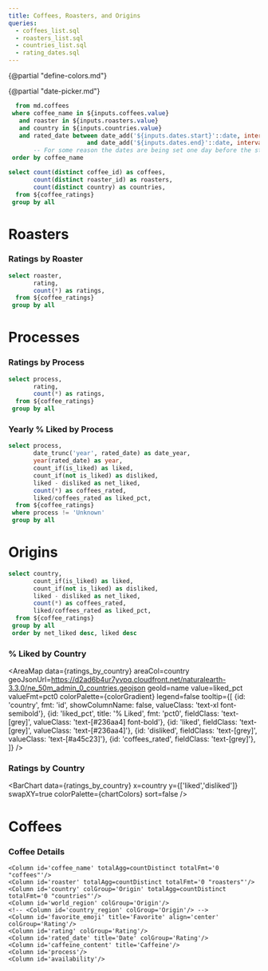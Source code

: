 ```yaml
---
title: Coffees, Roasters, and Origins
queries:
  - coffees_list.sql
  - roasters_list.sql
  - countries_list.sql
  - rating_dates.sql
---
```


{@partial "define-colors.md"}

<Dropdown
    data={roasters_list}
    name=roasters
    value=roaster
    multiple=true
    selectAllByDefault=true
/>

<Dropdown
    data={countries_list}
    name=countries
    value=country
    multiple=true
    selectAllByDefault=true
/>

<Dropdown
    data={coffees_list}
    name=coffees
    value=coffee_name
    multiple=true
    selectAllByDefault=true
/>

{@partial "date-picker.md"}

```sql coffee_ratings
  from md.coffees
 where coffee_name in ${inputs.coffees.value}
   and roaster in ${inputs.roasters.value}
   and country in ${inputs.countries.value}
   and rated_date between date_add('${inputs.dates.start}'::date, interval 1 day)
                      and date_add('${inputs.dates.end}'::date, interval 1 day)
       -- For some reason the dates are being set one day before the start/end dates in the picker
 order by coffee_name
```
    
```sql coffee_counts
select count(distinct coffee_id) as coffees,
       count(distinct roaster_id) as roasters,
       count(distinct country) as countries,
  from ${coffee_ratings}
 group by all
```

<BigValue 
  data={coffee_counts} 
  value=roasters
  link='#roasters--processes'
/>

<BigValue 
  data={coffee_counts} 
  value=countries
  link='#origins'
/>

<BigValue 
  data={coffee_counts} 
  value=coffees
  link='#coffees'
/>


# Roasters

### Ratings by Roaster

```sql ratings_by_roaster
select roaster,
       rating,
       count(*) as ratings,
  from ${coffee_ratings}
 group by all
```
    
<BarChart
    data={ratings_by_roaster}
    x=roaster
    y=ratings
    series=rating
    swapXY=true
    colorPalette={chartColors}
/>

# Processes

### Ratings by Process

```sql ratings_by_process
select process,
       rating,
       count(*) as ratings,
  from ${coffee_ratings}
 group by all
```

<BarChart
    data={ratings_by_process}
    connectGroup="processes"
    x=process
    y=ratings
    series=rating
    swapXY=true
    colorPalette={chartColors}
/>

### Yearly % Liked by Process

```sql historical_ratings_by_process
select process,
       date_trunc('year', rated_date) as date_year,
       year(rated_date) as year,
       count_if(is_liked) as liked,
       count_if(not is_liked) as disliked,
       liked - disliked as net_liked,
       count(*) as coffees_rated,
       liked/coffees_rated as liked_pct,
  from ${coffee_ratings}
 where process != 'Unknown'
 group by all
```

<LineChart
    data={historical_ratings_by_process}
    connectGroup="processes"
    x=date_year
    y=liked_pct
    yMax=1
    series=process
/>

# Origins

```sql ratings_by_country
select country,
       count_if(is_liked) as liked,
       count_if(not is_liked) as disliked,
       liked - disliked as net_liked,
       count(*) as coffees_rated,
       liked/coffees_rated as liked_pct,
  from ${coffee_ratings}
 group by all
 order by net_liked desc, liked desc
```

### % Liked by Country

<AreaMap 
    data={ratings_by_country} 
    areaCol=country
    geoJsonUrl=https://d2ad6b4ur7yvpq.cloudfront.net/naturalearth-3.3.0/ne_50m_admin_0_countries.geojson
    geoId=name
    value=liked_pct
    valueFmt=pct0
    colorPalette={colorGradient}
    legend=false
    tooltip={[
        {id: 'country', fmt: 'id', showColumnName: false, valueClass: 'text-xl font-semibold'},
        {id: 'liked_pct', title: '% Liked', fmt: 'pct0', fieldClass: 'text-[grey]', valueClass: 'text-[#236aa4] font-bold'},
        {id: 'liked', fieldClass: 'text-[grey]', valueClass: 'text-[#236aa4]'},
        {id: 'disliked', fieldClass: 'text-[grey]', valueClass: 'text-[#a45c23]'},
        {id: 'coffees_rated', fieldClass: 'text-[grey]'},
    ]}
/>

### Ratings by Country

<BarChart
    data={ratings_by_country}
    x=country
    y={['liked','disliked']}
    swapXY=true
    colorPalette={chartColors}
    sort=false
/>

# Coffees

### Coffee Details

<DataTable
    data={coffee_ratings}
    rows=50
    sortable
    subtotals
    totalRow
    rowShading>
    
    <Column id='coffee_name' totalAgg=countDistinct totalFmt='0 "coffees"'/>
    <Column id='roaster' totalAgg=countDistinct totalFmt='0 "roasters"'/>
    <Column id='country' colGroup='Origin' totalAgg=countDistinct totalFmt='0 "countries"'/>
    <Column id='world_region' colGroup='Origin'/>
    <!-- <Column id='country_region' colGroup='Origin'/> -->
    <Column id='favorite_emoji' title='Favorite' align='center' colGroup='Rating'/>
    <Column id='rating' colGroup='Rating'/>
    <Column id='rated_date' title='Date' colGroup='Rating'/>
    <Column id='caffeine_content' title='Caffeine'/>
    <Column id='process'/>
    <Column id='availability'/>
    
</DataTable>

<LastRefreshed/>
